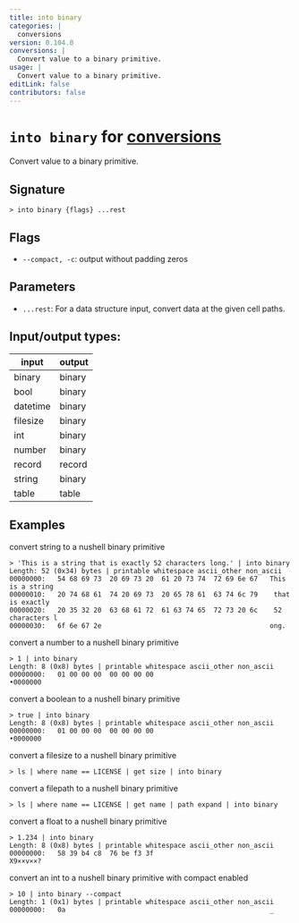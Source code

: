 ```yaml
---
title: into binary
categories: |
  conversions
version: 0.104.0
conversions: |
  Convert value to a binary primitive.
usage: |
  Convert value to a binary primitive.
editLink: false
contributors: false
---
```

<!-- This file is automatically generated. Please edit the command in https://github.com/nushell/nushell instead. -->

# `into binary` for [conversions](/commands/categories/conversions.md)

<div class='command-title'>Convert value to a binary primitive.</div>

## Signature

```> into binary {flags} ...rest```

## Flags

 -  `--compact, -c`: output without padding zeros

## Parameters

 -  `...rest`: For a data structure input, convert data at the given cell paths.


## Input/output types:

| input    | output |
| -------- | ------ |
| binary   | binary |
| bool     | binary |
| datetime | binary |
| filesize | binary |
| int      | binary |
| number   | binary |
| record   | record |
| string   | binary |
| table    | table  |
## Examples

convert string to a nushell binary primitive
```nu
> 'This is a string that is exactly 52 characters long.' | into binary
Length: 52 (0x34) bytes | printable whitespace ascii_other non_ascii
00000000:   54 68 69 73  20 69 73 20  61 20 73 74  72 69 6e 67   This is a string
00000010:   20 74 68 61  74 20 69 73  20 65 78 61  63 74 6c 79    that is exactly
00000020:   20 35 32 20  63 68 61 72  61 63 74 65  72 73 20 6c    52 characters l
00000030:   6f 6e 67 2e                                          ong.

```

convert a number to a nushell binary primitive
```nu
> 1 | into binary
Length: 8 (0x8) bytes | printable whitespace ascii_other non_ascii
00000000:   01 00 00 00  00 00 00 00                             •0000000

```

convert a boolean to a nushell binary primitive
```nu
> true | into binary
Length: 8 (0x8) bytes | printable whitespace ascii_other non_ascii
00000000:   01 00 00 00  00 00 00 00                             •0000000

```

convert a filesize to a nushell binary primitive
```nu
> ls | where name == LICENSE | get size | into binary

```

convert a filepath to a nushell binary primitive
```nu
> ls | where name == LICENSE | get name | path expand | into binary

```

convert a float to a nushell binary primitive
```nu
> 1.234 | into binary
Length: 8 (0x8) bytes | printable whitespace ascii_other non_ascii
00000000:   58 39 b4 c8  76 be f3 3f                             X9××v××?

```

convert an int to a nushell binary primitive with compact enabled
```nu
> 10 | into binary --compact
Length: 1 (0x1) bytes | printable whitespace ascii_other non_ascii
00000000:   0a                                                   _

```
